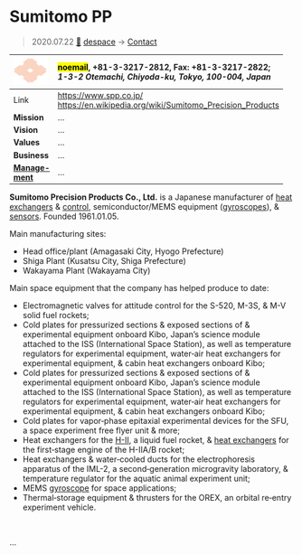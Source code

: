 # Sumitomo PP
> 2020.07.22 [🚀](../index/index.md) [despace](index.md) → [Contact](contact.md)

|[![](f/contact/s/sumitomo_pp_logo1_thumb.png)](f/contact/s/sumitomo_pp_logo1.png)|<mark>noemail</mark>, +81-3-3217-2812, Fax: +81-3-3217-2822;<br> *1-3-2 Otemachi, Chiyoda-ku, Tokyo, 100-004, Japan*|
|:--|:--|
|Link|<https://www.spp.co.jp/><br> <https://en.wikipedia.org/wiki/Sumitomo_Precision_Products>|
|**Mission**|…|
|**Vision**|…|
|**Values**|…|
|**Business**|…|
|**[Manage-<br>ment](mgmt.md)**|…|

**Sumitomo Precision Products Co., Ltd.** is a Japanese manufacturer of [heat exchangers](hp.md) & [control](tcs.md), semiconductor/MEMS equipment ([gyroscopes](iu.md)), & [sensors](sensor.md). Founded 1961.01.05.

Main manufacturing sites:

   - Head office/plant (Amagasaki City, Hyogo Prefecture)
   - Shiga Plant (Kusatsu City, Shiga Prefecture)
   - Wakayama Plant (Wakayama City)

Main space equipment that the company has helped produce to date:

   - Electromagnetic valves for attitude control for the S-520, M-3S, & M-V solid fuel rockets;
   - Cold plates for pressurized sections & exposed sections of & experimental equipment onboard Kibo, Japan’s science module attached to the ISS (International Space Station), as well as temperature regulators for experimental equipment, water‑air heat exchangers for experimental equipment, & cabin heat exchangers onboard Kibo;
   - Cold plates for pressurized sections & exposed sections of & experimental equipment onboard Kibo, Japan’s science module attached to the ISS (International Space Station), as well as temperature regulators for experimental equipment, water‑air heat exchangers for experimental equipment, & cabin heat exchangers onboard Kibo;
   - Cold plates for vapor‑phase epitaxial experimental devices for the SFU, a space experiment free flyer unit & more;
   - Heat exchangers for the [H-II](h2.md), a liquid fuel rocket, & [heat exchangers](hp.md) for the first‑stage engine of the H-IIA/B rocket;
   - Heat exchangers & water‑cooled ducts for the electrophoresis apparatus of the IML-2, a second‑generation microgravity laboratory, & temperature regulator for the aquatic animal experiment unit;
   - MEMS [gyroscope](iu.md) for space applications;
   - Thermal‑storage equipment & thrusters for the OREX, an orbital re‑entry experiment vehicle.

<p style="page-break-after:always"> </p>

…

